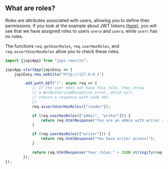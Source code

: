 ## What are roles?

Roles are attributes associated with users, allowing you to define their permissions. If you look at the example about JWT tokens [(here)](_doc/security/using-jwt-token.md), you will see that we have assigned roles to users `usera` and `usera`, while `userc` has no roles.

The functions `req.getUserRoles`, `req.userHasRoles`, and `req.assertUserHasRoles` allow you to check these roles.

```typescript
import {jopiApp} from "jopi-rewrite";

jopiApp.startApp(jopiEasy => {
    jopiEasy.new_webSite("http://127.0.0.1")

        .add_path_GET("/", async req => {
            // If the user does not have this role, then throw
            // a NotAuthorizedException error, which will
            // return a response with code 401.
            //
            req.assertUserHasRoles(["reader"]);

            if (req.userHasRoles(["admin", "writer"])) {
                return req.htmlResponse("You are an admin with writer role!");
            }

            if (req.userHasRoles(["writer"])) {
                return req.htmlResponse("You have writer access!");
            }

            return req.htmlResponse("Your roles:" + JSON.stringify(req.getUserRoles()));
        });
});
```